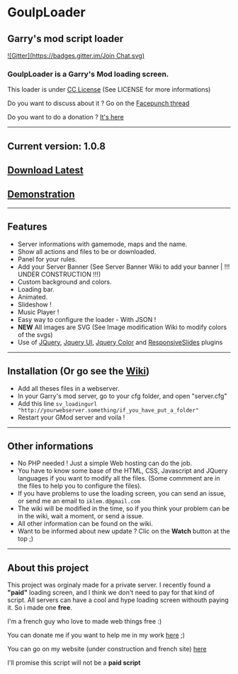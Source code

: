 # GoulpLoader
## Garry's mod script loader
[![Gitter](https://badges.gitter.im/Join Chat.svg)](https://gitter.im/Multigaming-community/GoulpLoader?utm_source=badge&utm_medium=badge&utm_campaign=pr-badge&utm_content=badge)

### GoulpLoader is a Garry's Mod loading screen.

This loader is under [CC License](http://creativecommons.org/licenses/by-nc/4.0/) (See LICENSE for more informations)

Do you want to discuss about it ? Go on the [Facepunch thread](http://facepunch.com/showthread.php?t=1417046)

Do you want to do a donation ? [It's here](https://www.paypal.com/cgi-bin/webscr?cmd=_s-xclick&hosted_button_id=WAAU3DKXJXFR6)

---
## Current version: 1.0.8
## [Download Latest](https://github.com/Multigaming-community/GoulpLoader/releases/latest)
## [Demonstration](http://iklem.livehost.fr/goulploader-demo/)


---
## Features
* Server informations with gamemode, maps and the name.
* Show all actions and files to be or downloaded.
* Panel for your rules.
* Add your Server Banner (See Server Banner Wiki to add your banner | !!! UNDER CONSTRUCTION !!!)
* Custom background and colors.
* Loading bar.
* Animated.
* Slideshow !
* Music Player !
* Easy way to configure the loader - With JSON !
* __NEW__ All images are SVG (See Image modification Wiki to modify colors of the svgs)
* Use of [JQuery](http://jquery.com/), [Jquery UI](http://jqueryui.com/), [Jquery Color](https://github.com/jquery/jquery-color) and [ResponsiveSlides](http://responsiveslides.com/) plugins


---
## Installation (Or go see the [Wiki](https://github.com/Licorne-team/GoulpLoader/wiki))
* Add all theses files in a webserver.
* In your Garry's mod server, go to your cfg folder, and open "server.cfg"
* Add this line `sv_loadingurl "http://yourwebserver.something/if_you_have_put_a_folder"`
* Restart your GMod server and voila !

---
## Other informations
* No PHP needed ! Just a simple Web hosting can do the job.
* You have to know some base of the HTML, CSS, Javascript and JQuery languages if you want to modify all the files. (Some commment are in the files to help you to configure the files).
* If you have problems to use the loading screen, you can send an issue, or send me an email to `iklem.d@gmail.com`
* The wiki will be modified in the time, so if you think your problem can be in the wiki, wait a moment, or send a issue.
* All other information can be found on the wiki.
* Want to be informed about new update ? Clic on the **Watch** button at the top ;)

---
## About this project
This project was orginaly made for a private server. I recently found a **"paid"** loading screen, and I think we don't need to pay for that kind of script. All servers can have a cool and hype loading screen withouth paying it. So i made one **free**.

I'm a french guy who love to made web things free :)

You can donate me if you want to help me in my work  [here](https://www.paypal.com/cgi-bin/webscr?cmd=_s-xclick&hosted_button_id=WAAU3DKXJXFR6) ;)

You can go on my website (under construction and french site) [here](http://iklem.livehost.fr)

I'll promise this script will not be a **paid script**
